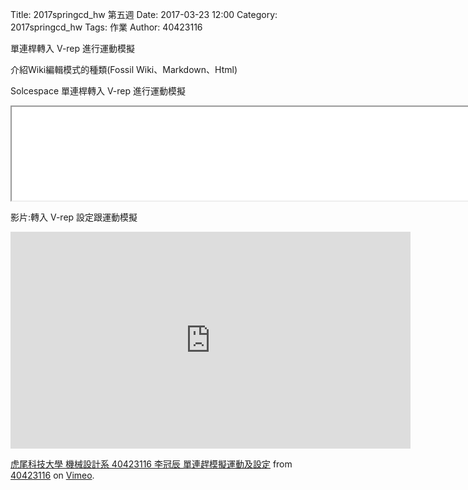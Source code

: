 Title: 2017springcd_hw 第五週
Date: 2017-03-23 12:00
Category: 2017springcd_hw
Tags: 作業
Author: 40423116

單連桿轉入 V-rep 進行運動模擬

<!-- PELICAN_END_SUMMARY -->

介紹Wiki編輯模式的種類(Fossil Wiki、Markdown、Html)

Solcespace 單連桿轉入 V-rep 進行運動模擬

<iframe src="./../2017springcd/onelink/one link.html"width="800" /></iframe>

影片:轉入 V-rep 設定跟運動模擬

<iframe src="https://player.vimeo.com/video/211697923" width="640" height="347" frameborder="0" webkitallowfullscreen mozallowfullscreen allowfullscreen></iframe>
<p><a href="https://vimeo.com/211697923">虎尾科技大學 機械設計系 40423116 李冠辰 單連趕模擬運動及設定</a> from <a href="https://vimeo.com/user47573583">40423116</a> on <a href="https://vimeo.com">Vimeo</a>.</p>